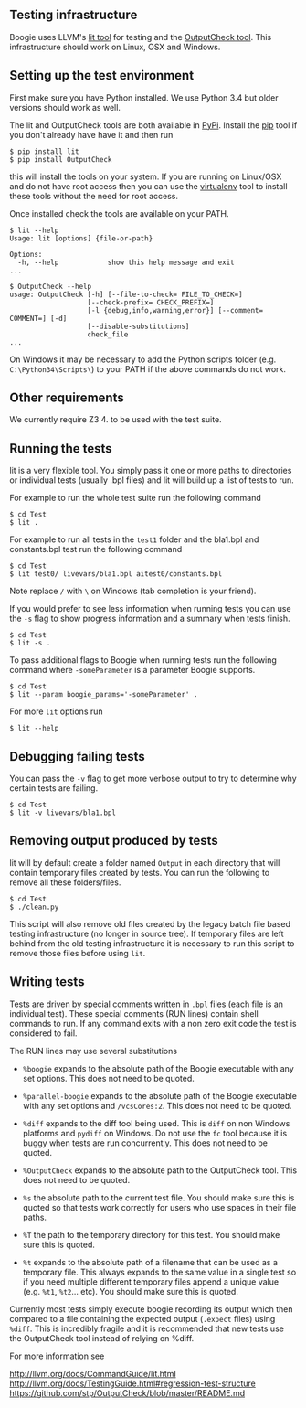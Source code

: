 Testing infrastructure
----------------------

Boogie uses LLVM's [lit tool](http://llvm.org/docs/CommandGuide/lit.html) for
testing and the [OutputCheck tool](https://github.com/stp/OutputCheck). This
infrastructure should work on Linux, OSX and Windows.

Setting up the test environment
-------------------------------

First make sure you have Python installed. We use Python 3.4 but older versions
should work as well.

The lit and OutputCheck tools are both available in
[PyPi](https://pypi.python.org/pypi). Install the
[pip](http://pip.readthedocs.org/en/latest/installing.html) tool if you don't
already have have it and then run

```
$ pip install lit
$ pip install OutputCheck
```

this will install the tools on your system. If you are running on Linux/OSX and
do not have root access then you can use the
[virtualenv](http://virtualenv.readthedocs.org/en/latest/) tool to install these
tools without the need for root access.

Once installed check the tools are available on your PATH.

```
$ lit --help
Usage: lit [options] {file-or-path}

Options:
  -h, --help            show this help message and exit
...

$ OutputCheck --help
usage: OutputCheck [-h] [--file-to-check= FILE_TO_CHECK=]
                   [--check-prefix= CHECK_PREFIX=]
                   [-l {debug,info,warning,error}] [--comment= COMMENT=] [-d]
                   [--disable-substitutions]
                   check_file
...
```

On Windows it may be necessary to add the Python scripts folder
(e.g. ``C:\Python34\Scripts\``) to your PATH if the above commands do not work.

Other requirements
------------------

We currently require Z3 4.<FIXME> to be used with the test suite.


Running the tests
-----------------

lit is a very flexible tool. You simply pass it one or more paths to directories
or individual tests (usually .bpl files) and lit will build up a list of tests
to run.

For example to run the whole test suite run the following command

```
$ cd Test
$ lit .
```

For example to run all tests in the ``test1`` folder and the bla1.bpl and
constants.bpl test run the following command

```
$ cd Test
$ lit test0/ livevars/bla1.bpl aitest0/constants.bpl
```

Note replace ``/`` with ``\`` on Windows (tab completion is your friend).

If you would prefer to see less information when running tests you can use the
``-s`` flag to show progress information and a summary when tests finish.

```
$ cd Test
$ lit -s .
```

To pass additional flags to Boogie when running tests run the following command
where ``-someParameter`` is a parameter Boogie supports.

```
$ cd Test
$ lit --param boogie_params='-someParameter' .
```

For more ``lit`` options run

```
$ lit --help
```

Debugging failing tests
-----------------------

You can pass the ``-v`` flag to get more verbose output to try to determine why
certain tests are failing.

```
$ cd Test
$ lit -v livevars/bla1.bpl
```

Removing output produced by tests
---------------------------------

lit will by default create a folder named ``Output`` in each directory that
will contain temporary files created by tests.  You can run the following to
remove all these folders/files.

```
$ cd Test
$ ./clean.py
```

This script will also remove old files created by the legacy batch file based
testing infrastructure (no longer in source tree). If temporary files are left
behind from the old testing infrastructure it is necessary to run this script
to remove those files before using ``lit``.

Writing tests
-------------

Tests are driven by special comments written in ``.bpl`` files (each file is an
individual test). These special comments (RUN lines) contain shell commands to
run. If any command exits with a non zero exit code the test is
considered to fail.

The RUN lines may use several substitutions

- ``%boogie`` expands to the absolute path of the Boogie executable with any set
  options. This does not need to be quoted.

- ``%parallel-boogie`` expands to the absolute path of the Boogie executable with any set
  options and ``/vcsCores:2``. This does not need to be quoted.

- ``%diff`` expands to the diff tool being used. This is ``diff`` on non
  Windows platforms and ``pydiff`` on Windows. Do not use the ``fc`` tool
  because it is buggy when tests are run concurrently. This does not need to be
  quoted.

- ``%OutputCheck`` expands to the absolute path to the OutputCheck tool. This
  does not need to be quoted.

- ``%s`` the absolute path to the current test file. You should make sure this
  is quoted so that tests work correctly for users who use spaces in their file
  paths.

- ``%T`` the path to the temporary directory for this test. You should make sure
  this is quoted.

- ``%t`` expands to the absolute path of a filename that can be used as a
  temporary file. This always expands to the same value in a single test so if
  you need multiple different temporary files append a unique value (e.g.
  ``%t1``, ``%t2``... etc). You should make sure this is quoted.

Currently most tests simply execute boogie recording its output which then
compared to a file containing the expected output (``.expect`` files) using
``%diff``. This is incredibly fragile and it is recommended that new tests use
the OutputCheck tool instead of relying on %diff.

For more information see

http://llvm.org/docs/CommandGuide/lit.html
http://llvm.org/docs/TestingGuide.html#regression-test-structure
https://github.com/stp/OutputCheck/blob/master/README.md
